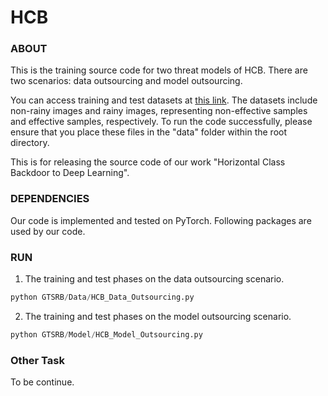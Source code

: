 # HCB
### ABOUT
This is the training source code for two threat models of HCB.
There are two scenarios: data outsourcing and model outsourcing.

You can access training and test datasets at [this link](https://drive.google.com/drive/u/0/folders/13R4eBqMfWAGeM0bN3m38bOco2l2j3ljA). The datasets include non-rainy images and rainy images, representing non-effective samples and effective samples, respectively. To run the code successfully, please ensure that you place these files in the "data" folder within the root directory.

This is for releasing the source code of our work "Horizontal Class Backdoor to Deep Learning".

### DEPENDENCIES
Our code is implemented and tested on PyTorch. Following packages are used by our code.


### RUN
1. The training and test phases on the data outsourcing scenario.
```python
python GTSRB/Data/HCB_Data_Outsourcing.py
```
2. The training and test phases on the model outsourcing scenario.
```python
python GTSRB/Model/HCB_Model_Outsourcing.py
```

### Other Task
To be continue.
